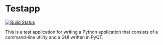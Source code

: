 # Testapp

[![Build Status](https://travis-ci.org/asteeves/testapp.svg?branch=master)](https://travis-ci.org/asteeves/testapp)

This is a test application for writing a Python application that consists
of a command-line utility and a GUI written in PyQT.
